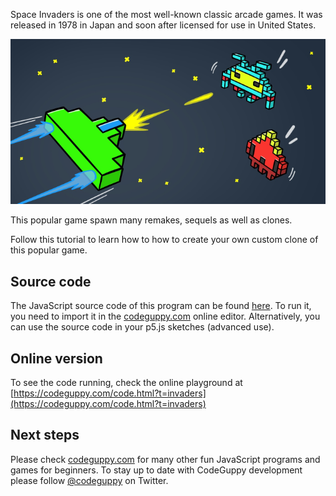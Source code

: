 Space Invaders is one of the most well-known classic arcade games. It was released in 1978 in Japan and soon after licensed for use in United States.

![Image](thumb.png)

This popular game spawn many remakes, sequels as well as clones.

Follow this tutorial to learn how to how to create your own custom clone of this popular game.
 
## Source code 
The JavaScript source code of this program can be found [here](sketches/program.js). To run it, you need to import it in the [codeguppy.com](https://codeguppy.com) online editor. Alternatively, you can use the source code in your p5.js sketches (advanced use). 
## Online version 
To see the code running, check the online playground at [https://codeguppy.com/code.html?t=invaders](https://codeguppy.com/code.html?t=invaders) 
## Next steps 
Please check [codeguppy.com](https://codeguppy.com) for many other fun JavaScript programs and games for beginners. To stay up to date with CodeGuppy development please follow [@codeguppy](https://twitter.com/codeguppy) on Twitter.  
